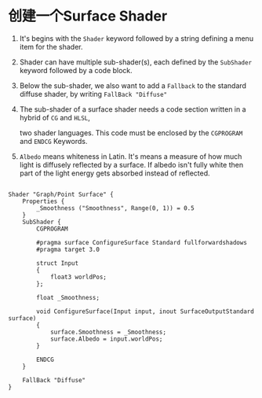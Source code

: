 # 创建一个Surface Shader

1. It's begins with the `Shader` keyword followed by a string defining a menu item for the shader.

2. Shader can have multiple sub-shader(s), each defined by the `SubShader` keyword followed by a code block.

3. Below the sub-shader, we also want to add a `Fallback` to the standard diffuse shader, by writing `FallBack "Diffuse"`

4. The sub-shader of a surface shader needs a code section written in a hybrid of `CG` and `HLSL`,

   two shader languages. This code must be enclosed by the `CGPROGRAM` and `ENDCG` Keywords.

5. `Albedo` means whiteness in Latin. It's means a measure of how much light is diffusely reflected by a surface. If albedo isn't fully white then part of the light energy gets absorbed instead of reflected.

```hlsl

Shader "Graph/Point Surface" {
	Properties {
		_Smoothness ("Smoothness", Range(0, 1)) = 0.5
	}
	SubShader {
		CGPROGRAM
		
		#pragma surface ConfigureSurface Standard fullforwardshadows
		#pragma target 3.0
		
		struct Input
		{
			float3 worldPos;
		};
		
		float _Smoothness;
		
		void ConfigureSurface(Input input, inout SurfaceOutputStandard surface)
		{
			surface.Smoothness = _Smoothness;
			surface.Albedo = input.worldPos;
		}
		
		ENDCG
	}
	
	FallBack "Diffuse"
}
```




